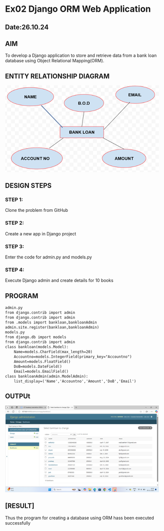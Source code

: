 # Ex02 Django ORM Web Application
## Date:26.10.24 

## AIM
To develop a Django application to store and retrieve data from a bank loan database using Object Relational Mapping(ORM).

## ENTITY RELATIONSHIP DIAGRAM
![alt text](<Screenshot (2)-1.png>)


## DESIGN STEPS

### STEP 1:
Clone the problem from GitHub

### STEP 2:
Create a new app in Django project

### STEP 3:
Enter the code for admin.py and models.py

### STEP 4:
Execute Django admin and create details for 10 books

## PROGRAM
```
admin.py
from django.contrib import admin
from django.contrib import admin
from .models import bankloan,bankloanAdmin
admin.site.register(bankloan,bankloanAdmin)
models.py
from django.db import models
from django.contrib import admin
class bankloan(models.Model):
	Name=models.CharField(max_length=20)
	Accountno=models.IntegerField(primary_key="Accountno")
	Amount=models.FloatField()
	DoB=models.DateField()
	Email=models.EmailField()
class bankloanAdmin(admin.ModelAdmin):
	list_display=('Name','Accountno','Amount','DoB','Email')
```

## OUTPUt
![alt text](<Screenshot (3).png>)

## [RESULT]
Thus the program for creating a database using ORM hass been executed successfully
